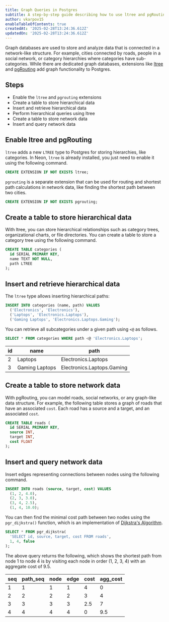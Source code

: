 ```yaml
---
title: Graph Queries in Postgres
subtitle: A step-by-step guide describing how to use ltree and pgRouting for analyzing graph data in Postgres
author: vkarpov15
enableTableOfContents: true
createdAt: '2025-02-28T13:24:36.612Z'
updatedOn: '2025-02-28T13:24:36.612Z'
---
```


Graph databases are used to store and analyze data that is connected in a network-like structure.
For example, cities connected by roads, people in a social network, or category hierarchies where categories have sub-categories.
While there are dedicated graph databases, extensions like [ltree](https://www.postgresql.org/docs/current/ltree.html) and [pgRouting](https://pgrouting.org/) add graph functionality to Postgres.

## Steps

* Enable the `ltree` and `pgrouting` extensions
* Create a table to store hierarchical data
* Insert and retrieve hierarchical data
* Perform hierarchical queries using ltree
* Create a table to store network data
* Insert and query network data

## Enable ltree and pgRouting

`ltree` adds a new `LTREE` type to Postgres for storing hierarchies, like categories.
In Neon, `ltree` is already installed, you just need to enable it using the following command.

```sql
CREATE EXTENSION IF NOT EXISTS ltree;
```

`pgrouting` is a separate extension that can be used for routing and shortest path calculations in network data, like finding the shortest path between two cities.

```sql
CREATE EXTENSION IF NOT EXISTS pgrouting;
```

## Create a table to store hierarchical data

With ltree, you can store hierarchical relationships such as category trees, organizational charts, or file directories.
You can create a table to store a category tree using the following command.

```sql
CREATE TABLE categories (
  id SERIAL PRIMARY KEY,
  name TEXT NOT NULL,
  path LTREE
);
```

## Insert and retrieve hierarchical data

The `ltree` type allows inserting hierarchical paths:

```sql
INSERT INTO categories (name, path) VALUES
  ('Electronics', 'Electronics'),
  ('Laptops', 'Electronics.Laptops'),
  ('Gaming Laptops', 'Electronics.Laptops.Gaming');
```

You can retrieve all subcategories under a given path using `<@` as follows.

```sql
SELECT * FROM categories WHERE path <@ 'Electronics.Laptops';
```

| id | name            | path                       |
|----|----------------|-----------------------------|
| 2  | Laptops        | Electronics.Laptops         |
| 3  | Gaming Laptops | Electronics.Laptops.Gaming  |

## Create a table to store network data

With pgRouting, you can model roads, social networks, or any graph-like data structure.
For example, the following table stores a graph of roads that have an associated `cost`.
Each road has a source and a target, and an associated `cost`.

```sql
CREATE TABLE roads (
  id SERIAL PRIMARY KEY,
  source INT,
  target INT,
  cost FLOAT
);
```

## Insert and query network data

Insert edges representing connections between nodes using the following command.

```sql
INSERT INTO roads (source, target, cost) VALUES
  (1, 2, 4.0),
  (2, 3, 3.0),
  (3, 4, 2.5),
  (1, 4, 10.0);
```

You can then find the minimal cost path between two nodes using the `pgr_dijkstra()` function, which is an implementation of [Dijkstra's Algorithm](https://en.wikipedia.org/wiki/Dijkstra%27s_algorithm).

```sql
SELECT * FROM pgr_dijkstra(
  'SELECT id, source, target, cost FROM roads',
  1, 4, false
);
```

The above query returns the following, which shows the shortest path from node 1 to node 4 is by visiting each node in order (1, 2, 3, 4) with an aggregate cost of 9.5.

| seq | path_seq | node | edge | cost | agg_cost |
|-----|---------|------|------|------|----------|
| 1   | 1       | 1    | 1    | 4    | 0        |
| 2   | 2       | 2    | 2    | 3    | 4        |
| 3   | 3       | 3    | 3    | 2.5  | 7        |
| 4   | 4       | 4    | 4    | 0    | 9.5      |
